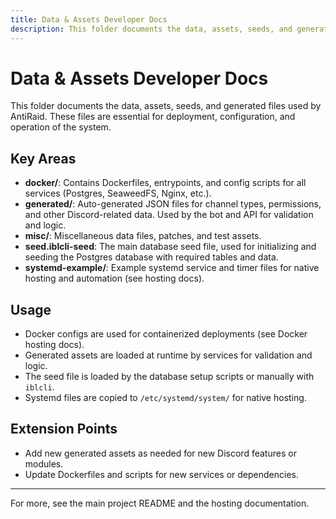 ```yaml
---
title: Data & Assets Developer Docs
description: This folder documents the data, assets, seeds, and generated files used by AntiRaid. These files are essential for deployment, configuration, and operation of the system.
---
```


# Data & Assets Developer Docs

This folder documents the data, assets, seeds, and generated files used by AntiRaid. These files are essential for deployment, configuration, and operation of the system.

## Key Areas

- **docker/**: Contains Dockerfiles, entrypoints, and config scripts for all services (Postgres, SeaweedFS, Nginx, etc.).
- **generated/**: Auto-generated JSON files for channel types, permissions, and other Discord-related data. Used by the bot and API for validation and logic.
- **misc/**: Miscellaneous data files, patches, and test assets.
- **seed.iblcli-seed**: The main database seed file, used for initializing and seeding the Postgres database with required tables and data.
- **systemd-example/**: Example systemd service and timer files for native hosting and automation (see hosting docs).

## Usage

- Docker configs are used for containerized deployments (see Docker hosting docs).
- Generated assets are loaded at runtime by services for validation and logic.
- The seed file is loaded by the database setup scripts or manually with `iblcli`.
- Systemd files are copied to `/etc/systemd/system/` for native hosting.

## Extension Points

- Add new generated assets as needed for new Discord features or modules.
- Update Dockerfiles and scripts for new services or dependencies.

---

For more, see the main project README and the hosting documentation.
